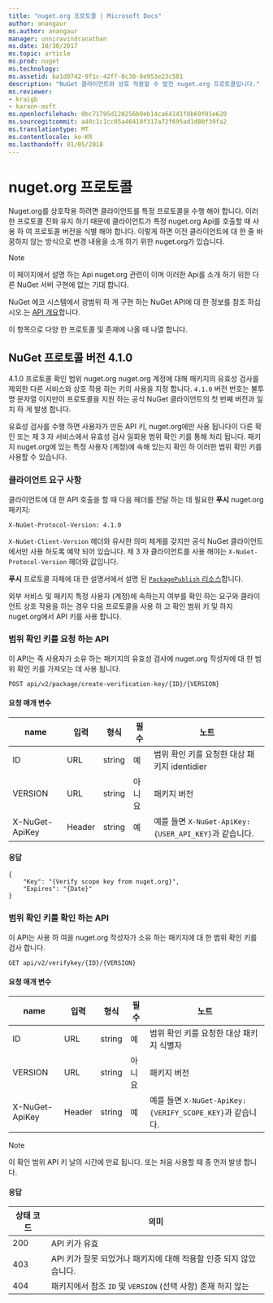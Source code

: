 ```yaml
---
title: "nuget.org 프로토콜 | Microsoft Docs"
author: anangaur
ms.author: anangaur
manager: unniravindranathan
ms.date: 10/30/2017
ms.topic: article
ms.prod: nuget
ms.technology: 
ms.assetid: ba1d9742-9f1c-42ff-8c30-8e953e23c501
description: "NuGet 클라이언트와 상호 작용할 수 발전 nuget.org 프로토콜입니다."
ms.reviewer:
- kraigb
- karann-msft
ms.openlocfilehash: 0bc71795d120256b9eb14ca64141f0b69f01e620
ms.sourcegitcommit: a40c1c1cc05a46410f317a72f695ad1d80f39fa2
ms.translationtype: MT
ms.contentlocale: ko-KR
ms.lasthandoff: 01/05/2018
---
```

# <a name="nugetorg-protocols"></a>nuget.org 프로토콜

Nuget.org를 상호작용 하려면 클라이언트를 특정 프로토콜을 수행 해야 합니다. 이러한 프로토콜 진화 유지 하기 때문에 클라이언트가 특정 nuget.org Api를 호출할 때 사용 하 여 프로토콜 버전을 식별 해야 합니다. 이렇게 하면 이전 클라이언트에 대 한 줄 바꿈하지 않는 방식으로 변경 내용을 소개 하기 위한 nuget.org가 있습니다.

> [!Note]
> 이 페이지에서 설명 하는 Api nuget.org 관련이 이며 이러한 Api를 소개 하기 위한 다른 NuGet 서버 구현에 없는 기대 합니다. 

NuGet 에코 시스템에서 광범위 하 게 구현 하는 NuGet API에 대 한 정보를 참조 하십시오.는 [API 개요](overview.md)합니다.

이 항목으로 다양 한 프로토콜 및 존재에 나올 때 나열 합니다.

## <a name="nuget-protocol-version-410"></a>NuGet 프로토콜 버전 4.1.0

4.1.0 프로토콜 확인 범위 nuget.org nuget.org 계정에 대해 패키지의 유효성 검사를 제외한 다른 서비스와 상호 작용 하는 키의 사용을 지정 합니다. `4.1.0` 버전 번호는 불투명 문자열 이지만이 프로토콜을 지원 하는 공식 NuGet 클라이언트의 첫 번째 버전과 일치 하 게 발생 합니다.

유효성 검사를 수행 하면 사용자가 만든 API 키, nuget.org에만 사용 됩니다이 다른 확인 또는 제 3 자 서비스에서 유효성 검사 일회용 범위 확인 키를 통해 처리 됩니다. 패키지 nuget.org에 있는 특정 사용자 (계정)에 속해 있는지 확인 하 이러한 범위 확인 키를 사용할 수 있습니다.

### <a name="client-requirement"></a>클라이언트 요구 사항

클라이언트에 대 한 API 호출을 할 때 다음 헤더를 전달 하는 데 필요한 **푸시** nuget.org 패키지:

```
X-NuGet-Protocol-Version: 4.1.0
```

`X-NuGet-Client-Version` 헤더와 유사한 의미 체계를 갖지만 공식 NuGet 클라이언트 에서만 사용 하도록 예약 되어 있습니다. 제 3 자 클라이언트를 사용 해야는 `X-NuGet-Protocol-Version` 헤더와 값입니다.

**푸시** 프로토콜 자체에 대 한 설명서에서 설명 된 [ `PackagePublish` 리소스](package-publish-resource.md)합니다.

외부 서비스 및 패키지 특정 사용자 (계정)에 속하는지 여부를 확인 하는 요구와 클라이언트 상호 작용을 하는 경우 다음 프로토콜을 사용 하 고 확인 범위 키 및 하지 nuget.org에서 API 키를 사용 합니다.

### <a name="api-to-request-a-verify-scope-key"></a>범위 확인 키를 요청 하는 API

이 API는 즉 사용자가 소유 하는 패키지의 유효성 검사에 nuget.org 작성자에 대 한 범위 확인 키를 가져오는 데 사용 됩니다.

```
POST api/v2/package/create-verification-key/{ID}/{VERSION}
```

#### <a name="request-parameters"></a>요청 매개 변수

name           | 입력     | 형식   | 필수 | 노트
-------------- | ------ | ------ | -------- | -----
ID             | URL    | string | 예      | 범위 확인 키를 요청한 대상 패키지 identidier
VERSION        | URL    | string | 아니요       | 패키지 버전
X-NuGet-ApiKey | Header | string | 예      | 예를 들면 `X-NuGet-ApiKey: {USER_API_KEY}`과 같습니다.

#### <a name="response"></a>응답

```
{
    "Key": "{Verify scope key from nuget.org}",
    "Expires": "{Date}"
}
```

### <a name="api-to-verify-the-verify-scope-key"></a>범위 확인 키를 확인 하는 API

이 API는 사용 하 여을 nuget.org 작성자가 소유 하는 패키지에 대 한 범위 확인 키를 검사 합니다.

```
GET api/v2/verifykey/{ID}/{VERSION}
```

#### <a name="request-parameters"></a>요청 매개 변수

name           | 입력     | 형식   | 필수 | 노트
-------------  | ------ | ------ | -------- | -----
ID             | URL    | string | 예      | 범위 확인 키를 요청한 대상 패키지 식별자
VERSION        | URL    | string | 아니요       | 패키지 버전
X-NuGet-ApiKey | Header | string | 예      | 예를 들면 `X-NuGet-ApiKey: {VERIFY_SCOPE_KEY}`과 같습니다.

> [!Note]
> 이 확인 범위 API 키 날의 시간에 만료 됩니다. 또는 처음 사용할 때 중 먼저 발생 합니다.

#### <a name="response"></a>응답

상태 코드 | 의미
----------- | -------
200         | API 키가 유효
403         | API 키가 잘못 되었거나 패키지에 대해 적용할 인증 되지 않았습니다.
404         | 패키지에서 참조 `ID` 및 `VERSION` (선택 사항) 존재 하지 않는
